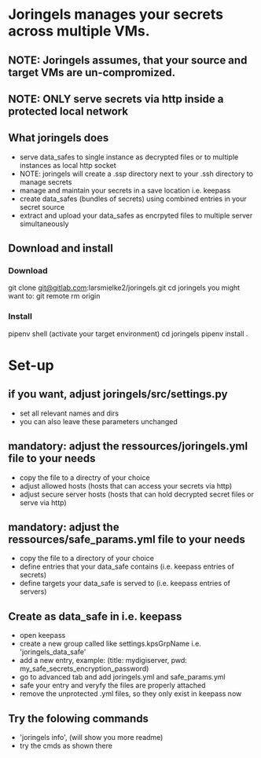 # Joringels manages your secrets across multiple VMs.
## NOTE: Joringels assumes, that your source and target VMs are un-compromized.
## NOTE: ONLY serve secrets via http inside a protected local network

## What joringels does
- serve data_safes to single instance as decrypted files or to multiple instances as local http socket
- NOTE: joringels will create a .ssp directory next to your .ssh directory to manage secrets
- manage and maintain your secrets in a save location i.e. keepass
- create data_safes (bundles of secrets) using combined entries in your secret source
- extract and upload your data_safes as encrpyted files to multiple server simultaneously

## Download and install
### Download
git clone git@gitlab.com:larsmielke2/joringels.git
cd joringels
you might want to: git remote rm origin

### Install
pipenv shell (activate your target environment)
cd joringels
pipenv install .



# Set-up
## if you want, adjust joringels/src/settings.py
- set all relevant names and dirs
- you can also leave these parameters unchanged

## mandatory: adjust the ressources/joringels.yml file to your needs
- copy the file to a directry of your choice
- adjust allowed hosts (hosts that can access your secrets via http)
- adjust secure server hosts (hosts that can hold decrypted secret files or serve via http)

## mandatory: adjust the ressources/safe_params.yml file to your needs
- copy the file to a directory of your choice
- define entries that your data_safe contains (i.e. keepass entries of secrets)
- define targets your data_safe is served to (i.e. keepass entries of servers)

## Create as data_safe in i.e. keepass
- open keepass
- create a new group called like settings.kpsGrpName i.e. 'joringels_data_safe'
- add a new entry, example: (title: mydigiserver, pwd: my_safe_secrets_encryption_password)
- go to advanced tab and add joringels.yml and safe_params.yml
- safe your entry and veryfy the files are properly attached
- remove the unprotected .yml files, so they only exist in keepass now

## Try the folowing commands
- 'joringels info', (will show you more readme)
- try the cmds as shown there